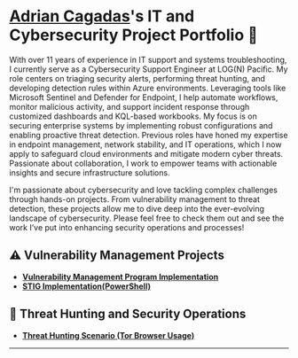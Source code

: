 # <a href="https://www.linkedin.com/in/adrian-cagadas-8b8927128/">Adrian Cagadas</a>'s IT and Cybersecurity Project Portfolio 🔐

With over 11 years of experience in IT support and systems troubleshooting, I currently serve as a Cybersecurity Support Engineer at LOG(N) Pacific. My role centers on triaging security alerts, performing threat hunting, and developing detection rules within Azure environments. Leveraging tools like Microsoft Sentinel and Defender for Endpoint, I help automate workflows, monitor malicious activity, and support incident response through customized dashboards and KQL-based workbooks. My focus is on securing enterprise systems by implementing robust configurations and enabling proactive threat detection. Previous roles have honed my expertise in endpoint management, network stability, and IT operations, which I now apply to safeguard cloud environments and mitigate modern cyber threats. Passionate about collaboration, I work to empower teams with actionable insights and secure infrastructure solutions.

I'm passionate about cybersecurity and love tackling complex challenges through hands-on projects. From vulnerability management to threat detection, these projects allow me to dive deep into the ever-evolving landscape of cybersecurity. Please feel free to check them out and see the work I’ve put into enhancing security operations and processes!


## ⚠️ Vulnerability Management Projects

- **[Vulnerability Management Program Implementation](https://github.com/adrian1668/vulnerability-management-program)**
- **[STIG Implementation(PowerShell)](https://github.com/adrian1668/STIG-Implementation)**

## 🚨 Threat Hunting and Security Operations

- **[Threat Hunting Scenario (Tor Browser Usage)](https://github.com/adrian1668/threat-hunting-scenario-tor)**

<hr/>

